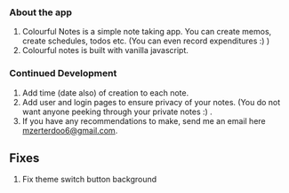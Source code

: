 ### About the app
1. Colourful Notes is a simple note taking app. You can create memos, create schedules, todos etc. (You can even record expenditures :) )
2. Colourful notes is built with vanilla javascript.

####

###  Continued Development
1. Add time (date also) of creation to each note.
2. Add user and login pages to ensure privacy of your notes. (You do not want anyone peeking through your private notes :) .
3. If you have any recommendations to make, send me an email here mzerterdoo6@gmail.com.


## Fixes
1. Fix theme switch button background